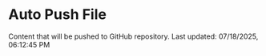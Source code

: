 # Auto Push File

Content that will be pushed to GitHub repository.
Last updated: 07/18/2025, 06:12:45 PM